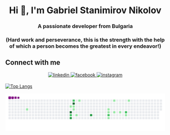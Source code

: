 
<h1 align="center">Hi 👋, I'm Gabriel Stanimirov Nikolov</h1>
<h3 align="center">A passionate developer from Bulgaria</h3>
<h3 align="center"><strong>(Hard work and perseverance, this is the strength with the help of which a person becomes the greatest in every endeavor!)</strong></h3>

## Connect with me  
<div align="center">
<a href="https://www.linkedin.com/in/gabriel-nikolov-97131a252/" target="_blank">
<img src=https://img.shields.io/badge/linkedin-%231E77B5.svg?&style=for-the-badge&logo=linkedin&logoColor=white alt=linkedin style="margin-bottom: 5px;" />
</a>
<a href="https://www.facebook.com/iamrishavanand" target="_blank">
<img src=https://img.shields.io/badge/facebook-%232E87FB.svg?&style=for-the-badge&logo=facebook&logoColor=white alt=facebook style="margin-bottom: 5px;" />
</a>
<a href="https://instagram.com/iamrishavanand" target="_blank">
<img src=https://img.shields.io/badge/instagram-%23000000.svg?&style=for-the-badge&logo=instagram&logoColor=white alt=instagram style="margin-bottom: 5px;" />
</a>  
</div>  

[![Top Langs](https://github-readme-stats.vercel.app/api/top-langs/?username=UrbanBlackPrince33&layout=compact&hide_border=true&bg_color=00000000)](https://github.com/anuraghazra/github-readme-stats)

![snake gif](https://github.com/UrbanBlackPrince33/UrbanBlackPrince33/blob/output/github-contribution-grid-snake.gif)

